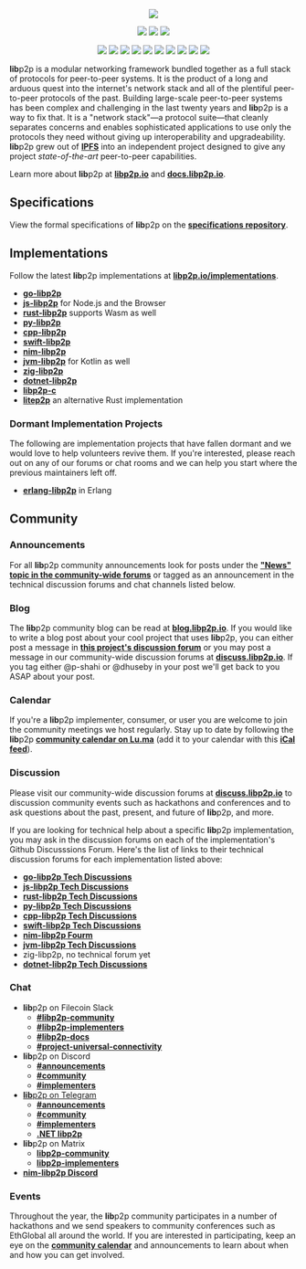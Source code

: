 <p align="center">
  <a href="https://libp2p.io"><img src="./logo/white-bg-2.png" /></a>
</p>

<p align="center">
  <a href="http://protocol.ai"><img src="https://img.shields.io/badge/created%20by-Protocol%20Labs-blue.svg?style=flat-square" /></a>
  <a href="http://libp2p.io"><img src="https://img.shields.io/badge/maintained%20by-The%20libp2p%20Foundation-ef65a4.svg?style=flat-square" /></a>
  <a href="http://libp2p.io/"><img src="https://img.shields.io/badge/project-libp2p-f9c234.svg?style=flat-square" /></a>
</p>
<p align="center">
  <a href="https://filecoinproject.slack.com/archives/C06HV0D00E5"><img src="https://img.shields.io/badge/slack-%23libp2p%5Fcommunity-a8539e.svg?style=flat-square" /></a>
  <a href="https://filecoinproject.slack.com/archives/C03K82MU486"><img src="https://img.shields.io/badge/slack-%23libp2p%5Fimplementers-a8539e.svg?style=flat-square" /></a>
  <a href="https://filecoinproject.slack.com/archives/C04F9TM46CB"><img src="https://img.shields.io/badge/slack-%23libp2p%5Fdocs-a8539e.svg?style=flat-square" /></a>
  <a href="https://filecoinproject.slack.com/archives/C04UFPHSM7S"><img src="https://img.shields.io/badge/slack-%23universal%5Fconnectivity-a8539e.svg?style=flat-square" /></a>
  <a href="https://discord.gg/FSEcZdnP"><img src="https://img.shields.io/badge/discord-%23announcements-ef65a4.svg?style=flat-square" /></a>
  <a href="https://discord.gg/9R7uhF5D"><img src="https://img.shields.io/badge/discord-%23community-ef65a4.svg?style=flat-square" /></a>
  <a href="https://discord.gg/2FPVa6Xy"><img src="https://img.shields.io/badge/discord-%23implementers-ef65a4.svg?style=flat-square" /></a>
  <a href="https://t.me/libp2p_community"><img src="https://img.shields.io/badge/telegram-%23libp2p-f9c234.svg?style=flat-square" /></a>
  <a href="https://matrix.to/#/#libp2p-implementers:ipfs.io"><img src="https://img.shields.io/badge/matrix-%23libp2p%5Fimplementers%3Amatrix.org-cddd40.svg?style=flat-square" /></a>
  <a href="https://matrix.to/#/#libp2p-community:ipfs.io"><img src="https://img.shields.io/badge/matrix-%23libp2p%5Fcommunity%3Amatrix.org-cddd40.svg?style=flat-square" /></a>
</p>

**lib**p2p is a modular networking framework bundled together as a full stack of protocols for peer-to-peer systems. It is the product of a long and arduous quest into the internet's network stack and all of the plentiful peer-to-peer protocols of the past. Building large-scale peer-to-peer systems has been complex and challenging in the last twenty years and **lib**p2p is a way to fix that. It is a "network stack"—a protocol suite—that cleanly separates concerns and enables sophisticated applications to use only the protocols they need without giving up interoperability and upgradeability. **lib**p2p grew out of [**IPFS**](https://ipfs.tech/) into an independent project designed to give any project *state-of-the-art* peer-to-peer capabilities.

Learn more about **lib**p2p at [**libp2p.io**](//libp2p.io) and [**docs.libp2p.io**](//docs.libp2p.io).

## Specifications

View the formal specifications of **lib**p2p on the [**specifications repository**](//github.com/libp2p/specs).

## Implementations

Follow the latest **lib**p2p implementations at
[**libp2p.io/implementations**](//libp2p.io/implementations/).

- [**go-libp2p**](//github.com/libp2p/go-libp2p)
- [**js-libp2p**](//github.com/libp2p/js-libp2p) for Node.js and the Browser
- [**rust-libp2p**](//github.com/libp2p/rust-libp2p) supports Wasm as well
- [**py-libp2p**](//github.com/libp2p/py-libp2p)
- [**cpp-libp2p**](//github.com/soramitsu/libp2p)
- [**swift-libp2p**](//github.com/swift-libp2p/swift-libp2p)
- [**nim-libp2p**](//github.com/status-im/nim-libp2p)
- [**jvm-libp2p**](//github.com/libp2p/jvm-libp2p) for Kotlin as well
- [**zig-libp2p**](//github.com/marcopolo/zig-libp2p)
- [**dotnet-libp2p**](//github.com/NethermindEth/dotnet-libp2p)
- [**libp2p-c**](//github.com/Pier-Two/libp2p-c)
- [**litep2p**](//github.com/paritytech/litep2p) an alternative Rust implementation

### Dormant Implementation Projects

The following are implementation projects that have fallen dormant and we would love to help volunteers revive them. If you're interested, please reach out on any of our forums or chat rooms and we can help you start where the previous maintainers left off.

- [**erlang-libp2p**](//github.com/helium/erlang-libp2p) in Erlang

## Community 

### Announcements

For all **lib**p2p community announcements look for posts under the [**"News" topic in the community-wide forums**](//discuss.libp2p.io/c/news/8) or tagged as an announcement in the technical discussion forums and chat channels listed below.

### Blog

The **lib**p2p community blog can be read at [**blog.libp2p.io**](//blog.libp2p.io). If you would like to write a blog post about your cool project that uses **lib**p2p, you can either post a message in [**this project's discussion forum**](//github.com/libp2p/libp2p/discussions) or you may post a message in our community-wide discussion forums at [**discuss.libp2p.io**](//discuss.libp2p.io). If you tag either @p-shahi or @dhuseby in your post we'll get back to you ASAP about your post.

### Calendar

If you're a **lib**p2p implementer, consumer, or user you are welcome to join the community meetings we host regularly. Stay up to date by following the **lib**p2p [**community calendar on Lu.ma**](//lu.ma/libp2p) (add it to your calendar with this [**iCal feed**](//api.lu.ma/ics/get?entity=calendar&id=cal-7CPAnJtz4A4aj2X)).

### Discussion

Please visit our community-wide discussion forums at [**discuss.libp2p.io**](//discuss.libp2p.io) to discussion community events such as hackathons and conferences and to ask questions about the past, present, and future of **lib**p2p, and more.

If you are looking for technical help about a specific **lib**p2p implementation, you may ask in the discussion forums on each of the implementation's Github Discusssions Forum. Here's the list of links to their technical discussion forums for each implementation listed above:

- [**go-libp2p Tech Discussions**](//github.com/libp2p/go-libp2p/discussions)
- [**js-libp2p Tech Discussions**](//github.com/libp2p/js-libp2p/discussions)
- [**rust-libp2p Tech Discussions**](//github.com/libp2p/rust-libp2p/discussions)
- [**py-libp2p Tech Discussions**](//github.com/libp2p/py-libp2p/discussions)
- [**cpp-libp2p Tech Discussions**](//github.com/soramitsu/libp2p/discussions)
- [**swift-libp2p Tech Discussions**](//github.com/swift-libp2p/swift-libp2p/discussions)
- [**nim-libp2p Fourm**](//forum.vac.dev/)
- [**jvm-libp2p Tech Discussions**](//github.com/libp2p/jvm-libp2p/discussions)
- zig-libp2p, no technical forum yet
- [**dotnet-libp2p Tech Discussions**](//github.com/NethermindEth/dotnet-libp2p/discussions)

### Chat

- **lib**p2p on Filecoin Slack
  - [**#libp2p-community**](//filecoinproject.slack.com/archives/C06HV0D00E5)
  - [**#libp2p-implementers**](//filecoinproject.slack.com/archives/C03K82MU486)
  - [**#libp2p-docs**](//filecoinproject.slack.com/archives/C04F9TM46CB)
  - [**#project-universal-connectivity**](//filecoinproject.slack.com/archives/C04UFPHSM7S)
- **lib**p2p on Discord
  - [**#announcements**](//discord.gg/FSEcZdnP)
  - [**#community**](//discord.gg/9R7uhF5D)
  - [**#implementers**](//discord.gg/2FPVa6Xy)
- [**lib**p2p on Telegram](//t.me/libp2p_community)
  - [**#announcements**](//t.me/libp2p_community/1)
  - [**#community**](//t.me/libp2p_community/11)
  - [**#implementers**](//t.me/libp2p_community/5)
  - [**.NET libp2p**](//t.me/dotnet_libp2p)
- **lib**p2p on Matrix
  - [**libp2p-community**](//matrix.to/#/#libp2p-community:matrix.org)
  - [**libp2p-implementers**](//matrix.to/#/#libp2p-implementers:ipfs.io)
- [**nim-libp2p Discord**](//discord.com/invite/PQFdubGt6d)

### Events

Throughout the year, the **lib**p2p community participates in a number of hackathons and we send speakers to community conferences such as EthGlobal all around the world. If you are interested in participating, keep an eye on the [**community calendar**](//lu.ma/libp2p) and announcements to learn about when and how you can get involved.
